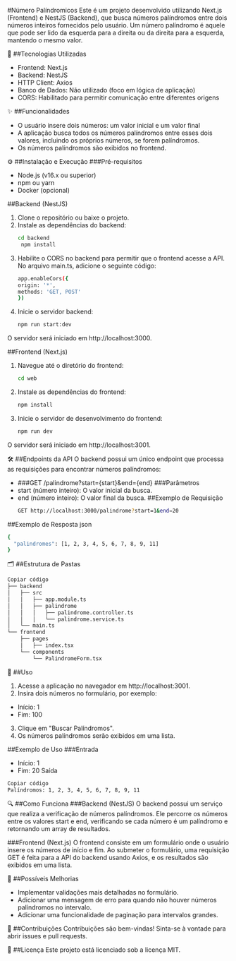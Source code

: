 #Número Palíndromicos
Este é um projeto desenvolvido utilizando Next.js (Frontend) e NestJS (Backend), que busca 
números palíndromos entre dois números inteiros fornecidos pelo usuário. Um número palíndromo 
é aquele que pode ser lido da esquerda para a direita ou da direita para a esquerda, mantendo o 
mesmo valor.

🚀 ##Tecnologias Utilizadas
* Frontend: Next.js
* Backend: NestJS
* HTTP Client: Axios
* Banco de Dados: Não utilizado (foco em lógica de aplicação)
* CORS: Habilitado para permitir comunicação entre diferentes origens

✨ ##Funcionalidades
* O usuário insere dois números: um valor inicial e um valor final
* A aplicação busca todos os números palíndromos entre esses dois valores, incluindo os próprios números, se forem palíndromos.
* Os números palíndromos são exibidos no frontend.

⚙️ ##Instalação e Execução
###Pré-requisitos
* Node.js (v16.x ou superior)
* npm ou yarn
* Docker (opcional)

##Backend (NestJS)
1. Clone o repositório ou baixe o projeto.
2. Instale as dependências do backend:
   ```bash
   cd backend
    npm install

3. Habilite o CORS no backend para permitir que o frontend acesse a API. No arquivo main.ts, adicione o seguinte código:
   ```bash
   app.enableCors({
   origin: '*',
   methods: 'GET, POST'
   })
4. Inicie o servidor backend:
   ```bash
   npm run start:dev
O servidor será iniciado em http://localhost:3000.

##Frontend (Next.js)
1. Navegue até o diretório do frontend:
   ```bash
   cd web
2. Instale as dependências do frontend:
   ```bash
   npm install
3. Inicie o servidor de desenvolvimento do frontend:
   ```bash
   npm run dev
O servidor será iniciado em http://localhost:3001.

🛠️ ##Endpoints da API
O backend possui um único endpoint que processa as requisições para encontrar números palíndromos:
* ###GET /palindrome?start={start}&end={end}
  ###Parâmetros
* start (número inteiro): O valor inicial da busca.
* end (número inteiro): O valor final da busca.
##Exemplo de Requisição
  ```bash
  GET http://localhost:3000/palindrome?start=1&end=20
##Exemplo de Resposta
json
```bash
{
  "palindromes": [1, 2, 3, 4, 5, 6, 7, 8, 9, 11]
}
```

🗂️ ##Estrutura de Pastas
```bash
Copiar código
├── backend
│   ├── src
│   │   ├── app.module.ts
│   │   ├── palindrome
│   │   │   ├── palindrome.controller.ts
│   │   │   └── palindrome.service.ts
│   └── main.ts
└── frontend
    ├── pages
    │   ├── index.tsx
    └── components
        └── PalindromeForm.tsx
```
🎯 ##Uso
1. Acesse a aplicação no navegador em http://localhost:3001.
2. Insira dois números no formulário, por exemplo:
  * Início: 1
  * Fim: 100
3. Clique em "Buscar Palíndromos".
4. Os números palíndromos serão exibidos em uma lista.

##Exemplo de Uso
###Entrada
* Início: 1
* Fim: 20
Saída
```bash
Copiar código
Palíndromos: 1, 2, 3, 4, 5, 6, 7, 8, 9, 11
```
🔍 ##Como Funciona
###Backend (NestJS)
O backend possui um serviço que realiza a verificação de números palíndromos. Ele percorre os números entre os valores start e end, verificando se cada número é um palíndromo e retornando um array de resultados.

###Frontend (Next.js)
O frontend consiste em um formulário onde o usuário insere os números de início e fim. Ao submeter o formulário, uma requisição GET é feita para a API do backend usando Axios, e os resultados são exibidos em uma lista.

🌟 ##Possíveis Melhorias
* Implementar validações mais detalhadas no formulário.
* Adicionar uma mensagem de erro para quando não houver números palíndromos no intervalo.
* Adicionar uma funcionalidade de paginação para intervalos grandes.

🤝 ##Contribuições
Contribuições são bem-vindas! Sinta-se à vontade para abrir issues e pull requests.

📄 ##Licença
Este projeto está licenciado sob a licença MIT.





